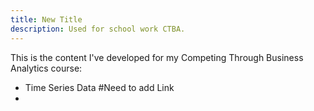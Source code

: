 ```yaml
---
title: New Title
description: Used for school work CTBA. 
---
```


This is the content I've developed for my Competing Through Business Analytics course: 

- Time Series Data #Need to add Link 
- 
